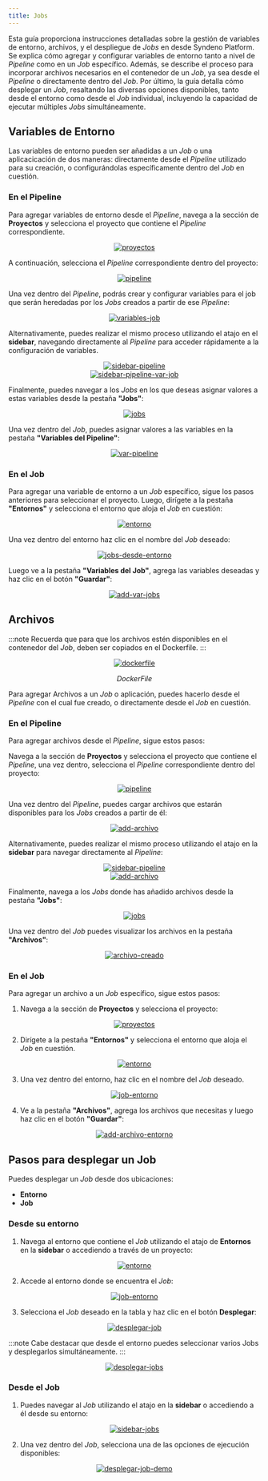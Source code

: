 ```yaml
---
title: Jobs
---
```


Esta guía proporciona instrucciones detalladas sobre la gestión de variables de entorno, archivos, y el despliegue de *Jobs* en desde Syndeno Platform. Se explica cómo agregar y configurar variables de entorno tanto a nivel de *Pipeline* como en un *Job* específico. Además, se describe el proceso para incorporar archivos necesarios en el contenedor de un *Job*, ya sea desde el *Pipeline* o directamente dentro del *Job*. Por último, la guía detalla cómo desplegar un *Job*, resaltando las diversas opciones disponibles, tanto desde el entorno como desde el *Job* individual, incluyendo la capacidad de ejecutar múltiples *Jobs* simultáneamente. 

## Variables de Entorno
Las variables de entorno pueden ser añadidas a un *Job* o una aplicacicación de dos maneras: directamente desde el *Pipeline* utilizado para su creación, o configurándolas específicamente dentro del *Job* en cuestión.

### En el Pipeline
Para agregar variables de entorno desde el *Pipeline*, navega a la sección de **Proyectos** y selecciona el proyecto que contiene el *Pipeline* correspondiente.

<div style="display: flex; justify-content: center;">
    <a href="/src/content/docs/img/getting-started/syndeno-ecosystem/devops/job-img/proyectos.png" target="_blank">
        <img src="/src/content/docs/img/getting-started/syndeno-ecosystem/devops/job-img/proyectos.png" alt="proyectos" style="max-width: 100%; height: auto;">
    </a>
</div>

A continuación, selecciona el *Pipeline* correspondiente dentro del proyecto:
<div style="display: flex; justify-content: center;">
    <a href="/src/content/docs/img/getting-started/syndeno-ecosystem/devops/job-img/pipeline.png" target="_blank">
        <img src="/src/content/docs/img/getting-started/syndeno-ecosystem/devops/job-img/pipeline.png" alt="pipeline" style="max-width: 100%; height: auto;">
    </a>
</div>

Una vez dentro del *Pipeline*, podrás crear y configurar variables para el job que serán heredadas por los *Jobs* creados a partir de ese *Pipeline*:
<div style="display: flex; justify-content: center;">
    <a href="/src/content/docs/img/getting-started/syndeno-ecosystem/devops/job-img/var-job.png" target="_blank">
        <img src="/src/content/docs/img/getting-started/syndeno-ecosystem/devops/job-img/var-job.png" alt="variables-job" style="max-width: 100%; height: auto;">
    </a>
</div>

Alternativamente, puedes realizar el mismo proceso utilizando el atajo en el **sidebar**, navegando directamente al *Pipeline* para acceder rápidamente a la configuración de variables.
<div style="display: flex; justify-content: center;">
    <a href="/src/content/docs/img/getting-started/syndeno-ecosystem/devops/job-img/sidebar-pipeline.png" target="_blank">
        <img src="/src/content/docs/img/getting-started/syndeno-ecosystem/devops/job-img/sidebar-pipeline.png" alt="sidebar-pipeline" style="max-width: 100%; height: auto;">
    </a>
</div>

<div style="display: flex; justify-content: center;">
    <a href="/src/content/docs/img/getting-started/syndeno-ecosystem/devops/job-img/sidebar-pipeline-var-job.png" target="_blank">
        <img src="/src/content/docs/img/getting-started/syndeno-ecosystem/devops/job-img/sidebar-pipeline-var-job.png" alt="sidebar-pipeline-var-job" style="max-width: 100%; height: auto;">
    </a>
</div>


Finalmente, puedes navegar a los *Jobs* en los que deseas asignar valores a estas variables desde la pestaña **"Jobs"**:
<div style="display: flex; justify-content: center;">
    <a href="/src/content/docs/img/getting-started/syndeno-ecosystem/devops/job-img/jobs.png" target="_blank">
        <img src="/src/content/docs/img/getting-started/syndeno-ecosystem/devops/job-img/jobs.png" alt="jobs" style="max-width: 100%; height: auto;">
    </a>
</div>

Una vez dentro del *Job*, puedes asignar valores a las variables en la pestaña **"Variables del Pipeline"**: 
<div style="display: flex; justify-content: center;">
    <a href="/src/content/docs/img/getting-started/syndeno-ecosystem/devops/job-img/var-pipeline.png" target="_blank">
        <img src="/src/content/docs/img/getting-started/syndeno-ecosystem/devops/job-img/var-pipeline.png" alt="var-pipeline" style="max-width: 100%; height: auto;">
    </a>
</div>

### En el Job
Para agregar una variable de entorno a un *Job* específico, sigue los pasos anteriores para seleccionar el proyecto. Luego, dirígete a la pestaña **"Entornos"** y selecciona el entorno que aloja el *Job* en cuestión:
<div style="display: flex; justify-content: center;">
    <a href="/src/content/docs/img/getting-started/syndeno-ecosystem/devops/job-img/entorno.png" target="_blank">
        <img src="/src/content/docs/img/getting-started/syndeno-ecosystem/devops/job-img/entorno.png" alt="entorno" style="max-width: 100%; height: auto;">
    </a>
</div>

Una vez dentro del entorno haz clic en el nombre del *Job* deseado:
<div style="display: flex; justify-content: center;">
    <a href="/src/content/docs/img/getting-started/syndeno-ecosystem/devops/job-img/job-entorno.png" target="_blank">
        <img src="/src/content/docs/img/getting-started/syndeno-ecosystem/devops/job-img/job-entorno.png" alt="jobs-desde-entorno" style="max-width: 100%; height: auto;">
    </a>
</div>

Luego ve a la pestaña **"Variables del Job"**, agrega las variables deseadas y haz clic en el botón **"Guardar"**:
<div style="display: flex; justify-content: center;">
    <a href="/src/content/docs/img/getting-started/syndeno-ecosystem/devops/job-img/add-var-job.png" target="_blank">
        <img src="/src/content/docs/img/getting-started/syndeno-ecosystem/devops/job-img/add-var-job.png" alt="add-var-jobs" style="max-width: 100%; height: auto;">
    </a>
</div>

## Archivos
:::note
Recuerda que para que los archivos estén disponibles en el contenedor del *Job*, deben ser copiados en el Dockerfile.
:::

<div style="text-align: center;">
  <a href="/src/content/docs/img/getting-started/syndeno-ecosystem/devops/job-img/dockerfile.png">
    <img src="/src/content/docs/img/getting-started/syndeno-ecosystem/devops/job-img/dockerfile.png" alt="dockerfile" title="dockerfile" style="max-width: 100%; height: auto;">
  </a>
  <p><em>DockerFile</em></p>
</div>

Para agregar Archivos a un *Job* o aplicación, puedes hacerlo desde el *Pipeline*
con el cual fue creado, o directamente desde el *Job* en cuestión.

### En el Pipeline
Para agregar archivos desde el *Pipeline*, sigue estos pasos:

Navega a la sección de **Proyectos** y selecciona el proyecto que contiene el *Pipeline*, una vez dentro, selecciona el *Pipeline* correspondiente dentro del proyecto:
<div style="display: flex; justify-content: center;">
    <a href="/src/content/docs/img/getting-started/syndeno-ecosystem/devops/job-img/pipeline.png" target="_blank">
        <img src="/src/content/docs/img/getting-started/syndeno-ecosystem/devops/job-img/pipeline.png" alt="pipeline" style="max-width: 100%; height: auto;">
    </a>
</div>

Una vez dentro del *Pipeline*, puedes cargar archivos que estarán disponibles para los *Jobs* creados a partir de él:
<div style="display: flex; justify-content: center;">
    <a href="/src/content/docs/img/getting-started/syndeno-ecosystem/devops/job-img/add-archivo.png" target="_blank">
        <img src="/src/content/docs/img/getting-started/syndeno-ecosystem/devops/job-img/add-archivo.png" alt="add-archivo" style="max-width: 100%; height: auto;">
    </a>
</div>

Alternativamente, puedes realizar el mismo proceso utilizando el atajo en la **sidebar** para navegar directamente al *Pipeline*:
<div style="display: flex; justify-content: center;">
    <a href="/src/content/docs/img/getting-started/syndeno-ecosystem/devops/job-img/sidebar-pipeline.png" target="_blank">
        <img src="/src/content/docs/img/getting-started/syndeno-ecosystem/devops/job-img/sidebar-pipeline.png" alt="sidebar-pipeline" style="max-width: 100%; height: auto;">
    </a>
</div>

<div style="display: flex; justify-content: center;">
    <a href="/src/content/docs/img/getting-started/syndeno-ecosystem/devops/job-img/add-archivo.png" target="_blank">
        <img src="/src/content/docs/img/getting-started/syndeno-ecosystem/devops/job-img/add-archivo.png" alt="add-archivo" style="max-width: 100%; height: auto;">
    </a>
</div>

Finalmente, navega a los *Jobs* donde has añadido archivos desde la pestaña **"Jobs"**:
<div style="display: flex; justify-content: center;">
    <a href="/src/content/docs/img/getting-started/syndeno-ecosystem/devops/job-img/jobs.png" target="_blank">
        <img src="/src/content/docs/img/getting-started/syndeno-ecosystem/devops/job-img/jobs.png" alt="jobs" style="max-width: 100%; height: auto;">
    </a>
</div>

Una vez dentro del *Job* puedes visualizar los archivos en la pestaña **"Archivos"**:
<div style="display: flex; justify-content: center;">
    <a href="/src/content/docs/img/getting-started/syndeno-ecosystem/devops/job-img/archivo-creado.png" target="_blank">
        <img src="/src/content/docs/img/getting-started/syndeno-ecosystem/devops/job-img/archivo-creado.png" alt="archivo-creado" style="max-width: 100%; height: auto;">
    </a>
</div>

### En el Job
Para agregar un archivo a un *Job* específico, sigue estos pasos:

1. Navega a la sección de **Proyectos** y selecciona el proyecto:
<div style="display: flex; justify-content: center;">
    <a href="/src/content/docs/img/getting-started/syndeno-ecosystem/devops/job-img/proyectos.png" target="_blank">
        <img src="/src/content/docs/img/getting-started/syndeno-ecosystem/devops/job-img/proyectos.png" alt="proyectos" style="max-width: 100%; height: auto;">
    </a>
</div>

2. Dirígete a la pestaña **"Entornos"** y selecciona el entorno que aloja el *Job* en cuestión.
<div style="display: flex; justify-content: center;">
    <a href="/src/content/docs/img/getting-started/syndeno-ecosystem/devops/job-img/entorno.png" target="_blank">
        <img src="/src/content/docs/img/getting-started/syndeno-ecosystem/devops/job-img/entorno.png" alt="entorno" style="max-width: 100%; height: auto;">
    </a>
</div>

3. Una vez dentro del entorno, haz clic en el nombre del *Job* deseado. 
<div style="display: flex; justify-content: center;">
    <a href="/src/content/docs/img/getting-started/syndeno-ecosystem/devops/job-img/job-entorno.png" target="_blank">
        <img src="/src/content/docs/img/getting-started/syndeno-ecosystem/devops/job-img/job-entorno.png" alt="job-entorno" style="max-width: 100%; height: auto;">
    </a>
</div>

4. Ve a la pestaña **"Archivos"**, agrega los archivos que necesitas y luego haz clic en el botón **"Guardar"**:
<div style="display: flex; justify-content: center;">
    <a href="/src/content/docs/img/getting-started/syndeno-ecosystem/devops/job-img/add-archivo-entorno.png" target="_blank">
        <img src="/src/content/docs/img/getting-started/syndeno-ecosystem/devops/job-img/add-archivo-entorno.png" alt="add-archivo-entorno" style="max-width: 100%; height: auto;">
    </a>
</div>

## Pasos para desplegar un Job
Puedes desplegar un *Job* desde dos ubicaciones:
* **Entorno**
* **Job**

### Desde su entorno
1. Navega al entorno que contiene el *Job* utilizando el atajo de **Entornos** en la **sidebar** o accediendo a través de un proyecto:
<div style="display: flex; justify-content: center;">
    <a href="/src/content/docs/img/getting-started/syndeno-ecosystem/devops/job-img/entorno-demo.png" target="_blank">
        <img src="/src/content/docs/img/getting-started/syndeno-ecosystem/devops/job-img/entorno-demo.png" alt="entorno" style="max-width: 100%; height: auto;">
    </a>
</div>

2. Accede al entorno donde se encuentra el *Job*:
<div style="display: flex; justify-content: center;">
    <a href="/src/content/docs/img/getting-started/syndeno-ecosystem/devops/job-img/list-jobs.png" target="_blank">
        <img src="/src/content/docs/img/getting-started/syndeno-ecosystem/devops/job-img/list-jobs.png" alt="job-entorno" style="max-width: 100%; height: auto;">
    </a>
</div>

3. Selecciona el *Job* deseado en la tabla y haz clic en el botón **Desplegar**:
<div style="display: flex; justify-content: center;">
    <a href="/src/content/docs/img/getting-started/syndeno-ecosystem/devops/job-img/desplegar-job.png" target="_blank">
        <img src="/src/content/docs/img/getting-started/syndeno-ecosystem/devops/job-img/desplegar-job.png" alt="desplegar-job" style="max-width: 100%; height: auto;">
    </a>
</div>

:::note
Cabe destacar que desde el entorno puedes seleccionar varios Jobs y desplegarlos simultáneamente.
:::
<div style="display: flex; justify-content: center;">
    <a href="/src/content/docs/img/getting-started/syndeno-ecosystem/devops/job-img/desplegar-varios-jobs.png" target="_blank">
        <img src="/src/content/docs/img/getting-started/syndeno-ecosystem/devops/job-img/desplegar-varios-jobs.png" alt="desplegar-jobs" style="max-width: 100%; height: auto;">
    </a>
</div>

### Desde el Job
1. Puedes navegar al *Job* utilizando el atajo en la **sidebar** o accediendo a él desde su entorno:
<div style="display: flex; justify-content: center;">
    <a href="/src/content/docs/img/getting-started/syndeno-ecosystem/devops/job-img/sidebar-job.png" target="_blank">
        <img src="/src/content/docs/img/getting-started/syndeno-ecosystem/devops/job-img/sidebar-job.png" alt="sidebar-jobs" style="max-width: 100%; height: auto;">
    </a>
</div>

2. Una vez dentro del *Job*, selecciona una de las opciones de ejecución disponibles:
<div style="display: flex; justify-content: center;">
    <a href="/src/content/docs/img/getting-started/syndeno-ecosystem/devops/job-img/desplegar-job-demo.png" target="_blank">
        <img src="/src/content/docs/img/getting-started/syndeno-ecosystem/devops/job-img/desplegar-job-demo.png" alt="desplegar-job-demo" style="max-width: 100%; height: auto;">
    </a>
</div>